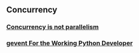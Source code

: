 ## Concurrency

### [Concurrency is not parallelism](http://blog.golang.org/concurrency-is-not-parallelism)

### [gevent For the Working Python Developer](http://sdiehl.github.io/gevent-tutorial/)
